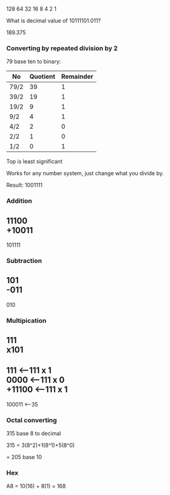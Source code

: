128 64 32 16 8 4 2 1

What is decimal value of 10111101.011?

189.375

### Converting by repeated division by 2

79 base ten to binary:


No | Quotient | Remainder
---|---|---
79/2 | 39 | 1  
39/2 | 19 | 1   
19/2 | 9 | 1  
9/2 | 4 | 1  
4/2 | 2 | 0  
2/2 | 1 | 0  
1/2 | 0 | 1  

Top is least significant

Works for any number system, just change what you divide by.

Result: 1001111


### Addition

 11100  
+10011  
 -----  
101111  

### Subtraction

 101  
-011  
----  
 010  

### Multipication

   111  
  x101  
  ----  
   111  <--111 x 1  
  0000  <--111 x 0  
+11100  <--111 x 1  
------
100011  <--35

### Octal converting
315 base 8 to decimal

315 = 3(8^2)+1(8^1)+5(8^0)

= 205 base 10

### Hex
A8 = 10(16) + 8(1) = 168
